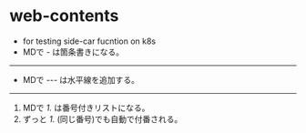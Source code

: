 # web-contents
- for testing side-car fucntion on k8s
- MDで *-* は箇条書きになる。
---
- MDで *---* は水平線を追加する。
---
1. MDで *1.* は番号付きリストになる。
1. ずっと *1.* (同じ番号)でも自動で付番される。
